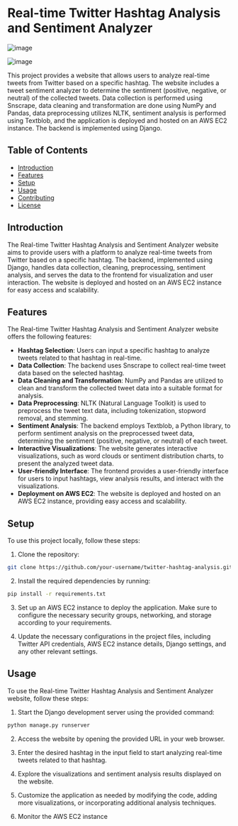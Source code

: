 # Real-time Twitter Hashtag Analysis and Sentiment Analyzer

![image](https://user-images.githubusercontent.com/98437584/236606451-143f7e71-3a0d-4a5a-bdf9-0395c1e2ec26.png)

![image](https://user-images.githubusercontent.com/98437584/236606546-ca970b53-1dcc-4b79-a0e8-6ab6ec730136.png)

This project provides a website that allows users to analyze real-time tweets from Twitter based on a specific hashtag. The website includes a tweet sentiment analyzer to determine the sentiment (positive, negative, or neutral) of the collected tweets. Data collection is performed using Snscrape, data cleaning and transformation are done using NumPy and Pandas, data preprocessing utilizes NLTK, sentiment analysis is performed using Textblob, and the application is deployed and hosted on an AWS EC2 instance. The backend is implemented using Django.

## Table of Contents

- [Introduction](#introduction)
- [Features](#features)
- [Setup](#setup)
- [Usage](#usage)
- [Contributing](#contributing)
- [License](#license)

## Introduction

The Real-time Twitter Hashtag Analysis and Sentiment Analyzer website aims to provide users with a platform to analyze real-time tweets from Twitter based on a specific hashtag. The backend, implemented using Django, handles data collection, cleaning, preprocessing, sentiment analysis, and serves the data to the frontend for visualization and user interaction. The website is deployed and hosted on an AWS EC2 instance for easy access and scalability.

## Features

The Real-time Twitter Hashtag Analysis and Sentiment Analyzer website offers the following features:

- **Hashtag Selection**: Users can input a specific hashtag to analyze tweets related to that hashtag in real-time.
- **Data Collection**: The backend uses Snscrape to collect real-time tweet data based on the selected hashtag.
- **Data Cleaning and Transformation**: NumPy and Pandas are utilized to clean and transform the collected tweet data into a suitable format for analysis.
- **Data Preprocessing**: NLTK (Natural Language Toolkit) is used to preprocess the tweet text data, including tokenization, stopword removal, and stemming.
- **Sentiment Analysis**: The backend employs Textblob, a Python library, to perform sentiment analysis on the preprocessed tweet data, determining the sentiment (positive, negative, or neutral) of each tweet.
- **Interactive Visualizations**: The website generates interactive visualizations, such as word clouds or sentiment distribution charts, to present the analyzed tweet data.
- **User-friendly Interface**: The frontend provides a user-friendly interface for users to input hashtags, view analysis results, and interact with the visualizations.
- **Deployment on AWS EC2**: The website is deployed and hosted on an AWS EC2 instance, providing easy access and scalability.

## Setup

To use this project locally, follow these steps:

1. Clone the repository:

```bash
git clone https://github.com/your-username/twitter-hashtag-analysis.git
```

2. Install the required dependencies by running:

```bash
pip install -r requirements.txt
```

3. Set up an AWS EC2 instance to deploy the application. Make sure to configure the necessary security groups, networking, and storage according to your requirements.

4. Update the necessary configurations in the project files, including Twitter API credentials, AWS EC2 instance details, Django settings, and any other relevant settings.

## Usage

To use the Real-time Twitter Hashtag Analysis and Sentiment Analyzer website, follow these steps:

1. Start the Django development server using the provided command:

```bash
python manage.py runserver
```

2. Access the website by opening the provided URL in your web browser.

3. Enter the desired hashtag in the input field to start analyzing real-time tweets related to that hashtag.

4. Explore the visualizations and sentiment analysis results displayed on the website.

5. Customize the application as needed by modifying the code, adding more visualizations, or incorporating additional analysis techniques.

6. Monitor the AWS EC2 instance
